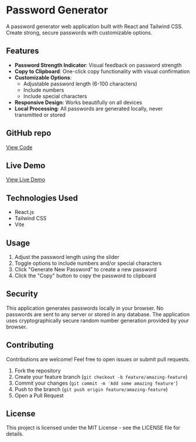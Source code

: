 # Password Generator

A password generator web application built with React and Tailwind CSS. Create strong, secure passwords with customizable options.


## Features

- **Password Strength Indicator**: Visual feedback on password strength
- **Copy to Clipboard**: One-click copy functionality with visual confirmation
- **Customizable Options**:
  - Adjustable password length (6-100 characters)
  - Include numbers
  - Include special characters
- **Responsive Design**: Works beautifully on all devices
- **Local Processing**: All passwords are generated locally, never transmitted or stored

## GitHub repo

[View Code](https://github.com/riyank036/Password-Generator.git)

## Live Demo

[View Live Demo](https://password-generator-036.netlify.app/)

## Technologies Used

- React.js
- Tailwind CSS
- Vite


## Usage

1. Adjust the password length using the slider
2. Toggle options to include numbers and/or special characters
3. Click "Generate New Password" to create a new password
4. Click the "Copy" button to copy the password to clipboard

## Security

This application generates passwords locally in your browser. No passwords are sent to any server or stored in any database. The application uses cryptographically secure random number generation provided by your browser.

## Contributing

Contributions are welcome! Feel free to open issues or submit pull requests.

1. Fork the repository
2. Create your feature branch (`git checkout -b feature/amazing-feature`)
3. Commit your changes (`git commit -m 'Add some amazing feature'`)
4. Push to the branch (`git push origin feature/amazing-feature`)
5. Open a Pull Request

## License

This project is licensed under the MIT License - see the LICENSE file for details.

